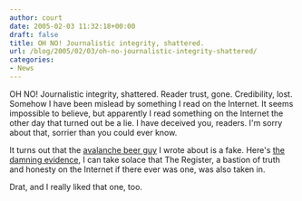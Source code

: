 ```yaml
---
author: court
date: 2005-02-03 11:32:18+00:00
draft: false
title: OH NO! Journalistic integrity, shattered.
url: /blog/2005/02/03/oh-no-journalistic-integrity-shattered/
categories:
- News
---
```


OH NO!  Journalistic integrity, shattered.  Reader trust, gone.  Credibility, lost.  Somehow I have been mislead by something I read on the Internet.  It seems impossible to believe, but apparently I read something on the Internet the other day that turned out be a lie.  I have deceived you, readers.  I'm sorry about that, sorrier than you could ever know.

It turns out that the [avalanche beer guy](http://www.vallentyne.com/blog/2005/01/heres-good-one.htm) I wrote about is a fake.  Here's [the damning evidence](http://www.theregister.co.uk/2005/02/03/avalanche_man_debunked/), I can take solace that The Register, a bastion of truth and honesty on the Internet if there ever was one, was also taken in.

Drat, and I really liked that one, too.
